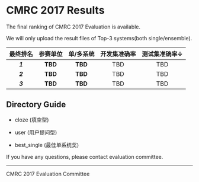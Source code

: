 # CMRC 2017 Results

The final ranking of CMRC 2017 Evaluation is available.

We will only upload the result files of Top-3 systems(both single/ensemble).


| 最终排名 | 参赛单位 | 单/多系统 | 开发集准确率 | 测试集准确率↓ |
|:-----:|:-----:|:-----:|:-----:|:-----:|
| ***1*** | **TBD** | **TBD** | TBD | TBD |
| ***2*** | **TBD** | **TBD** | TBD | TBD |
| ***3*** | **TBD** | **TBD** | TBD | TBD |


## Directory Guide
- cloze (填空型)

- user (用户提问型)

- best_single (最佳单系统奖)


If you have any questions, please contact evaluation committee.

----------------
CMRC 2017 Evaluation Committee